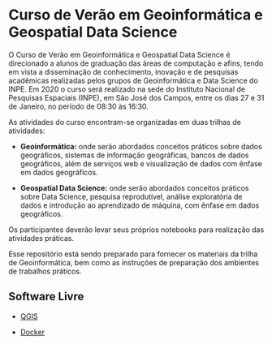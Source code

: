 # Curso de Verão em Geoinformática e Geospatial Data Science


O Curso de Verão em Geoinformática e Geospatial Data Science é direcionado a alunos de graduação das áreas de computação e afins, tendo em vista a disseminação de conhecimento, inovação e de pesquisas acadêmicas realizadas pelos grupos de Geoinformática e Data Science do INPE. Em 2020 o curso será realizado na sede do Instituto Nacional de Pesquisas Espaciais (INPE), em São José dos Campos, entre os dias 27 e 31 de Janeiro, no período de 08:30 às 16:30.


As atividades do curso encontram-se organizadas em duas trilhas de atividades:

- **Geoinformática:** onde serão abordados conceitos práticos sobre dados geográficos, sistemas de informação geográficas, bancos de dados geográficos, além de serviços web e visualização de dados com ênfase em dados geográficos.

- **Geospatial Data Science:** onde serão abordados conceitos práticos sobre Data Science, pesquisa reprodutível, análise exploratória de dados e introdução ao aprendizado de máquina, com ênfase em dados geográficos.


Os participantes deverão levar seus próprios notebooks para realização das atividades práticas.

Esse repositório está sendo preparado para fornecer os materiais da trilha de Geoinformática, bem como as instruções de preparação dos ambientes de trabalhos práticos.


## Software Livre

- [QGIS](qgis/README.md)

- [Docker](docker/README.md)



